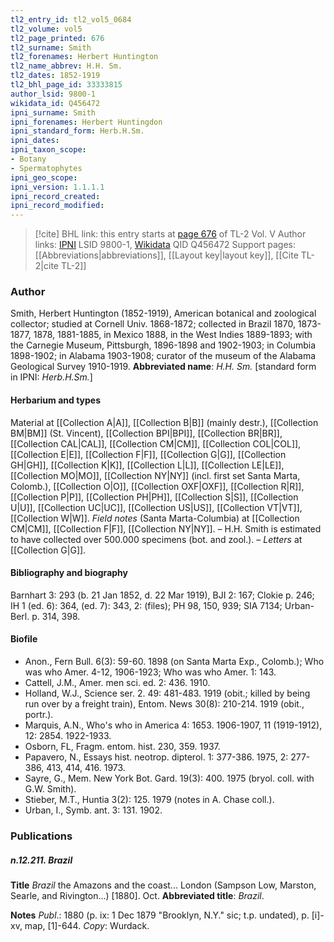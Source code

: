 ```yaml
---
tl2_entry_id: tl2_vol5_0684
tl2_volume: vol5
tl2_page_printed: 676
tl2_surname: Smith
tl2_forenames: Herbert Huntington
tl2_name_abbrev: H.H. Sm.
tl2_dates: 1852-1919
tl2_bhl_page_id: 33333815
author_lsid: 9800-1
wikidata_id: Q456472
ipni_surname: Smith
ipni_forenames: Herbert Huntingdon
ipni_standard_form: Herb.H.Sm.
ipni_dates: 
ipni_taxon_scope: 
- Botany
- Spermatophytes
ipni_geo_scope: 
ipni_version: 1.1.1.1
ipni_record_created: 
ipni_record_modified:
---
```


> [!cite] BHL link: this entry starts at [page 676](https://www.biodiversitylibrary.org/page/33333815) of TL-2 Vol. V
> Author links: [IPNI](https://www.ipni.org/a/9800-1) LSID 9800-1, [Wikidata](https://www.wikidata.org/wiki/Q456472) QID Q456472
> Support pages: [[Abbreviations|abbreviations]], [[Layout key|layout key]], [[Cite TL-2|cite TL-2]]

### Author

Smith, Herbert Huntington (1852-1919), American botanical and zoological collector; studied at Cornell Univ. 1868-1872; collected in Brazil 1870, 1873-1877, 1878, 1881-1885, in Mexico 1888, in the West Indies 1889-1893; with the Carnegie Museum, Pittsburgh, 1896-1898 and 1902-1903; in Columbia 1898-1902; in Alabama 1903-1908; curator of the museum of the Alabama Geological Survey 1910-1919. 
**Abbreviated name**: *H.H. Sm.* \[standard form in IPNI: *Herb.H.Sm.*\]

#### Herbarium and types

Material at [[Collection A|A]], [[Collection B|B]] (mainly destr.), [[Collection BM|BM]] (St. Vincent), [[Collection BPI|BPI]], [[Collection BR|BR]], [[Collection CAL|CAL]], [[Collection CM|CM]], [[Collection COL|COL]], [[Collection E|E]], [[Collection F|F]], [[Collection G|G]], [[Collection GH|GH]], [[Collection K|K]], [[Collection L|L]], [[Collection LE|LE]], [[Collection MO|MO]], [[Collection NY|NY]] (incl. first set Santa Marta, Colomb.), [[Collection O|O]], [[Collection OXF|OXF]], [[Collection R|R]], [[Collection P|P]], [[Collection PH|PH]], [[Collection S|S]], [[Collection U|U]], [[Collection UC|UC]], [[Collection US|US]], [[Collection VT|VT]], [[Collection W|W]]. *Field notes* (Santa Marta-Columbia) at [[Collection CM|CM]], [[Collection F|F]], [[Collection NY|NY]]. – H.H. Smith is estimated to have collected over 500.000 specimens (bot. and zool.). – *Letters* at [[Collection G|G]].

#### Bibliography and biography

Barnhart 3: 293 (b. 21 Jan 1852, d. 22 Mar 1919), BJI 2: 167; Clokie p. 246; IH 1 (ed. 6): 364, (ed. 7): 343, 2: (files); PH 98, 150, 939; SIA 7134; Urban-Berl. p. 314, 398.

#### Biofile

- Anon., Fern Bull. 6(3): 59-60. 1898 (on Santa Marta Exp., Colomb.); Who was who Amer. 4-12, 1906-1923; Who was who Amer. 1: 143.
- Cattell, J.M., Amer. men sci. ed. 2: 436. 1910.
- Holland, W.J., Science ser. 2. 49: 481-483. 1919 (obit.; killed by being run over by a freight train), Entom. News 30(8): 210-214. 1919 (obit., portr.).
- Marquis, A.N., Who's who in America 4: 1653. 1906-1907, 11 (1919-1912), 12: 2854. 1922-1933.
- Osborn, FL, Fragm. entom. hist. 230, 359. 1937.
- Papavero, N., Essays hist. neotrop. dipterol. 1: 377-386. 1975, 2: 277-386, 413, 414, 416. 1973.
- Sayre, G., Mem. New York Bot. Gard. 19(3): 400. 1975 (bryol. coll. with G.W. Smith).
- Stieber, M.T., Huntia 3(2): 125. 1979 (notes in A. Chase coll.).
- Urban, I., Symb. ant. 3: 131. 1902.

### Publications

##### n.12.211. Brazil

**Title**
*Brazil* the Amazons and the coast... London (Sampson Low, Marston, Searle, and Rivington...) \[1880\]. Oct.
**Abbreviated title**: *Brazil*.

**Notes**
*Publ*.: 1880 (p. ix: 1 Dec 1879 "Brooklyn, N.Y." sic; t.p. undated), p. \[i\]-xv, map, \[1\]-644. *Copy*: Wurdack.

